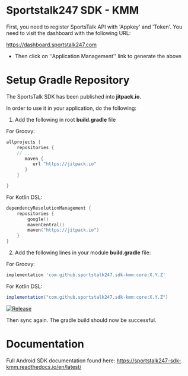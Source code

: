 # Sportstalk247 SDK - KMM

First, you need to register SportsTalk API with 'Appkey' and 'Token'.
You need to visit the dashboard with the following URL:

https://dashboard.sportstalk247.com

- Then click on ''Application Management'' link to generate the above

# Setup Gradle Repository

The SportsTalk SDK has been published into **jitpack.io**.

In order to use it in your application, do the following:

1. Add the following in root **build.gradle** file

For Groovy:
```groovy
allprojects {
    repositories {
    // ...
       maven {
          url "https://jitpack.io"
       }
    }

}
```
For Kotlin DSL:
```kotlin
dependencyResolutionManagement {
    repositories {
        google()
        mavenCentral()
        maven("https://jitpack.io")
    }
}
```

2. Add the following lines in your module **build.gradle** file:

For Groovy:
```groovy
implementation 'com.github.sportstalk247.sdk-kmm:core:X.Y.Z'
```

For Kotlin DSL:
```groovy
implementation("com.github.sportstalk247.sdk-kmm:core:X.Y.Z")
```

[![Release](https://jitpack.io/v/com.github.sportstalk247/sdk-kmm.svg)](https://jitpack.io/#com.github.sportstalk247/sdk-kmm)

Then sync again. The gradle build should now be successful.

# Documentation

Full Android SDK documentation found here: https://sportstalk247-sdk-kmm.readthedocs.io/en/latest/
